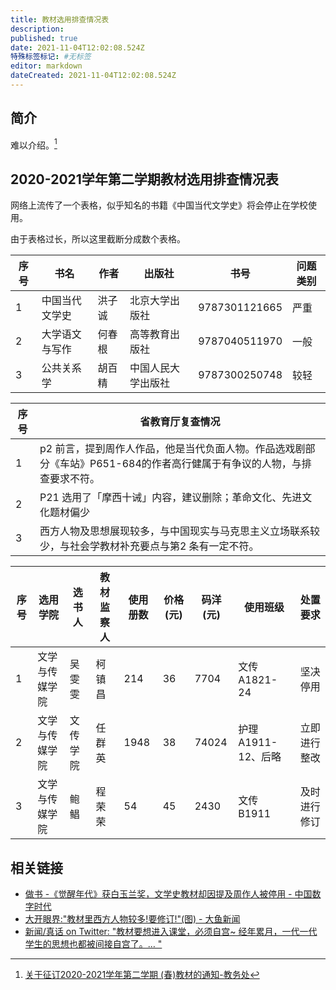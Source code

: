 ```yaml
---
title: 教材选用排查情况表
description: 
published: true
date: 2021-11-04T12:02:08.524Z
特殊标签标记: #无标签
editor: markdown
dateCreated: 2021-11-04T12:02:08.524Z
---
```


## 简介

难以介绍。[^6755]

[^6755]: [关于征订2020-2021学年第二学期 (春)教材的通知-教务处](https://web.archive.org/web/20211104035310/https://jwc.sqnu.edu.cn/info/1007/6755.htm)

## 2020-2021学年第二学期教材选用排查情况表

网络上流传了一个表格，似乎知名的书籍《中国当代文学史》将会停止在学校使用。

由于表格过长，所以这里截断分成数个表格。

| 序号 | 书名           | 作者   | 出版社             | 书号          | 问题类别 |
| ---- | -------------- | ------ | ------------------ | ------------- | -------- |
| 1    | 中国当代文学史 | 洪子诚 | 北京大学出版社     | 9787301121665 | 严重     |
| 2    | 大学语文与写作 | 何春根 | 高等教育出版社     | 9787040511970 | 一般     |
| 3    | 公共关系学     | 胡百精 | 中国人民大学出版社 | 9787300250748 | 较轻     |

| 序号 | 省教育厅复查情况                                                                                                        |
| ---- | ----------------------------------------------------------------------------------------------------------------------- |
| 1    | p2 前言，提到周作人作品，他是当代负面人物。作品选戏剧部分《车站》P651-684的作者高行健属于有争议的人物，与排查要求不符。 |
| 2    | P21 选用了「摩西十诫」内容，建议删除；革命文化、先进文化题材偏少                                                        |
| 3    | 西方人物及思想展现较多，与中国现实与马克思主义立场联系较少，与社会学教材补充要点与第2 条有一定不符。                    |

| 序号 | 选用学院       | 选书人   | 教材监察人 | 使用册数 | 价格(元) | 码洋(元) | 使用班级           | 处置要求     |
| ---- | -------------- | -------- | ---------- | -------- | -------- | -------- | ------------------ | ------------ |
| 1    | 文学与传媒学院 | 吴雯雯   | 柯镇昌     | 214      | 36       | 7704     | 文传A1821-24       | 坚决停用     |
| 2    | 文学与传媒学院 | 文传学院 | 任群英     | 1948     | 38       | 74024    | 护理A1911-12、后略 | 立即进行整改 |
| 3    | 文学与传媒学院 | 鲍鲳     | 程荣荣     | 54       | 45       | 2430     | 文传B1911          | 及时进行修订 |

<!-- 完整表格
| 序号 | 书名           | 作者   | 出版社             | 书号          | 问题类别 | 省教育厅复查情况                                                                                                        | 选用学院       | 选书人   | 教材监察人 | 使用册数 | 价格(元) | 码洋(元) | 使用班级           | 处置要求     |
| ---- | -------------- | ------ | ------------------ | ------------- | -------- | ----------------------------------------------------------------------------------------------------------------------- | -------------- | -------- | ---------- | -------- | -------- | -------- | ------------------ | ------------ |
| 1    | 中国当代文学史 | 洪子诚 | 北京大学出版社     | 9787301121665 | 严重     | p2 前言，提到周作人作品，他是当代负面人物。作品选戏剧部分《车站》P651-684的作者高行健属于有争议的人物，与排查要求不符。 | 文学与传媒学院 | 吴雯雯   | 柯镇昌     | 214      | 36       | 7704     | 文传A1821-24       | 坚决停用     |
| 2    | 大学语文与写作 | 何春根 | 高等教育出版社     | 9787040511970 | 一般     | P21 选用了「摩西十诫」内容，建议删除；革命文化、先进文化题材偏少                                                        | 文学与传媒学院 | 文传学院 | 任群英     | 1948     | 38       | 74024    | 护理A1911-12、后略 | 立即进行整改 |
| 3    | 公共关系学     | 胡百精 | 中国人民大学出版社 | 9787300250748 | 较轻     | 西方人物及思想展现较多，与中国现实与马克思主义立场联系较少，与社会学教材补充要点与第2 条有一定不符。                    | 文学与传媒学院 | 鲍鲳     | 程荣荣     | 54       | 45       | 2430     | 文传B1911          | 及时进行修订 |
-->

## 相关链接

+ [做书 -《觉醒年代》获白玉兰奖，文学史教材却因提及周作人被停用 - 中国数字时代](https://web.archive.org/web/20210709151716/https://chinadigitaltimes.net/chinese/667108.html)
+ [大开眼界:"教材里西方人物较多!要修订!"(图) - 大鱼新闻](https://web.archive.org/web/20211104052353/https://dayu.news/news/110206/)
+ [新闻/真话 on Twitter: "教材要想进入课堂，必须自宫~ 经年累月，一代一代学生的思想也都被间接自宫了。… "](https://web.archive.org/web/20210611221427/https://twitter.com/TuCaoFakeNews/status/1403468105095868417)
